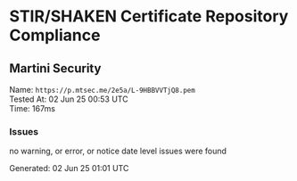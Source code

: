 # STIR/SHAKEN Certificate Repository Compliance

## Martini Security

Name: `https://p.mtsec.me/2e5a/L-9HBBVVTjQ8.pem`\
Tested At: 02 Jun 25 00:53 UTC\
Time: 167ms

### Issues

no warning, or error, or notice date level issues were found

Generated: 02 Jun 25 01:01 UTC